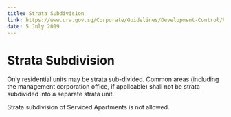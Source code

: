 ```yaml
---
title: Strata Subdivision
link: https://www.ura.gov.sg/Corporate/Guidelines/Development-Control/Residential/Flats-Condominiums/Strata-Subdivision
date: 5 July 2019
---
```


# Strata Subdivision

Only residential units may be strata sub-divided. Common areas (including the management corporation office, if applicable) shall not be strata subdivided into a separate strata unit.

Strata subdivision of Serviced Apartments is not allowed.



